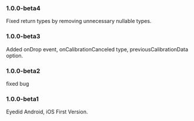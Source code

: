 ### 1.0.0-beta4

Fixed return types by removing unnecessary nullable types.

### 1.0.0-beta3

Added onDrop event, onCalibrationCanceled type, previousCalibrationData option.

### 1.0.0-beta2

fixed bug

### 1.0.0-beta1

Eyedid Android, iOS First Version.
